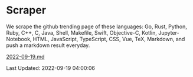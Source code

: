 # Scraper

We scrape the github trending page of these languages: Go, Rust, Python, Ruby, C++, C, Java, Shell, Makefile, Swift, Objective-C, Kotlin, Jupyter-Notebook, HTML, JavaScript, TypeScript, CSS, Vue, TeX, Markdown, and push a markdown result everyday.

[2022-09-19.md](https://github.com/yangwenmai/github-trending-backup/blob/master/2022-09-19.md)

Last Updated: 2022-09-19 04:00:06